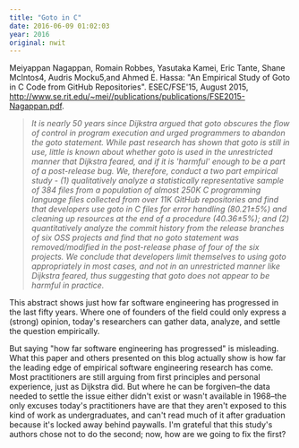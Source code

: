 ```yaml
---
title: "Goto in C"
date: 2016-06-09 01:02:03
year: 2016
original: nwit
---
```

<p>
  Meiyappan Nagappan, Romain Robbes, Yasutaka Kamei, Eric Tante,  Shane McIntos4, Audris Mocku5,and  Ahmed E. Hassa:
  "An Empirical Study of Goto in C Code from GitHub Repositories".
  ESEC/FSE'15, August 2015,
  <a href="http://www.se.rit.edu/~mei//publications/publications/FSE2015-Nagappan.pdf">http://www.se.rit.edu/~mei//publications/publications/FSE2015-Nagappan.pdf</a>.
</p>
<blockquote>
  <em>
    It is nearly 50 years since Dijkstra argued that goto obscures the
    flow of control in program execution and urged programmers to
    abandon the goto statement. While past research has shown that
    goto is still in use, little is known about whether goto is used
    in the unrestricted manner that Dijkstra feared, and if it is
    'harmful' enough to be a part of a post-release bug. We,
    therefore, conduct a two part empirical study - (1) qualitatively
    analyze a statistically representative sample of 384 files from a
    population of almost 250K C programming language files collected
    from over 11K GitHub repositories and find that developers use
    goto in C files for error handling (80.21±5%) and cleaning up
    resources at the end of a procedure (40.36±5%); and (2)
    quantitatively analyze the commit history from the release
    branches of six OSS projects and find that no goto statement was
    removed/modified in the post-release phase of four of the six
    projects. We conclude that developers limit themselves to using
    goto appropriately in most cases, and not in an unrestricted
    manner like Dijkstra feared, thus suggesting that goto does not
    appear to be harmful in practice.
  </em>
</blockquote>
<p>
  This abstract shows just how far software engineering has progressed
  in the last fifty years.  Where one of founders of the field could
  only express a (strong) opinion, today's researchers can gather data,
  analyze, and settle the question empirically.
</p>
<p>
  But saying "how far software engineering has progressed" is
  misleading.  What this paper and others presented on this blog
  actually show is how far the leading edge of empirical software
  engineering research has come.  Most practitioners are still arguing
  from first principles and personal experience, just as Dijkstra did.
  But where he can be forgiven–the data needed to settle the
  issue either didn't exist or wasn't available in 1968–the only
  excuses today's practitioners have are that they aren't exposed to
  this kind of work as undergraduates, and can't read much of it after
  graduation because it's locked away behind paywalls.  I'm grateful
  that this study's authors chose not to do the second; now, how are
  we going to fix the first?
</p>
